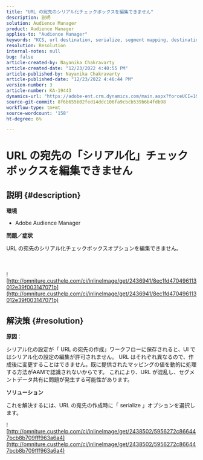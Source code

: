 ```yaml
---
title: "URL の宛先のシリアル化チェックボックスを編集できません"
description: 説明
solution: Audience Manager
product: Audience Manager
applies-to: "Audience Manager"
keywords: "KCS, url destination, serialize, segment mapping, destination, "
resolution: Resolution
internal-notes: null
bug: false
article-created-by: Nayanika Chakravarty
article-created-date: "12/23/2022 4:40:55 PM"
article-published-by: Nayanika Chakravarty
article-published-date: "12/23/2022 4:46:44 PM"
version-number: 3
article-number: KA-19443
dynamics-url: "https://adobe-ent.crm.dynamics.com/main.aspx?forceUCI=1&pagetype=entityrecord&etn=knowledgearticle&id=d8bcf08b-e082-ed11-81ac-6045bd006079"
source-git-commit: 8f6b655b02fed14ddc106fa9cbcb539b6b4fdb98
workflow-type: tm+mt
source-wordcount: '158'
ht-degree: 6%

---
```


# URL の宛先の「シリアル化」チェックボックスを編集できません

## 説明 {#description}


<b>環境</b>

- Adobe Audience Manager

<b>問題／症状</b>

URL の宛先のシリアル化チェックボックスオプションを編集できません。
<br><br> <br><br>![http://omniture.custhelp.com/ci/inlineImage/get/2436941/8ec1fd470496113012e39f003147071b](http://omniture.custhelp.com/ci/inlineImage/get/2436941/8ec1fd470496113012e39f003147071b)

## 解決策 {#resolution}


<b>原因</b>：

シリアル化の設定が「 URL の宛先の作成」ワークフローに保存されると、UI ではシリアル化の設定の編集が許可されません。 URL はそれぞれ異なるので、作成後に変更することはできません。既に提供されたマッピングの値を動的に処理する方法がAAMで認識されないからです。 これにより、URL が混乱し、セグメントデータ共有に問題が発生する可能性があります。

<b>ソリューション</b>

これを解決するには、URL の宛先の作成時に「 serialize 」オプションを選択します。

![http://omniture.custhelp.com/ci/inlineImage/get/2438502/5956272c866447bcb8b709fff963a6a4](http://omniture.custhelp.com/ci/inlineImage/get/2438502/5956272c866447bcb8b709fff963a6a4)


